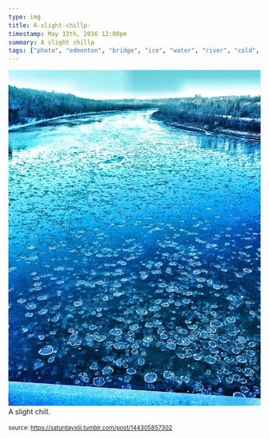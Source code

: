 ```yaml
---
type: img
title: A-slight-chillp-
timestamp: May 13th, 2016 12:00pm
summary: A slight chillp 
tags: ["photo", "edmonton", "bridge", "ice", "water", "river", "cold", "photography"]
---
```

<img src="../media/144305857302.jpg"/>
                                                                                          <div class="caption">
A slight chill.
 
                                    
                
                
                
                
                                
<small>source: https://saturdayxiii.tumblr.com/post/144305857302</small>